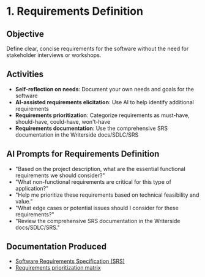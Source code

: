 # 1. Requirements Definition

## Objective
Define clear, concise requirements for the software without the need for stakeholder interviews or workshops.

## Activities
- **Self-reflection on needs**: Document your own needs and goals for the software
- **AI-assisted requirements elicitation**: Use AI to help identify additional requirements
- **Requirements prioritization**: Categorize requirements as must-have, should-have, could-have, won't-have
- **Requirements documentation**: Use the comprehensive SRS documentation in the Writerside docs/SDLC/SRS

## AI Prompts for Requirements Definition
- "Based on the project description, what are the essential functional requirements we should consider?"
- "What non-functional requirements are critical for this type of application?"
- "Help me prioritize these requirements based on technical feasibility and value."
- "What edge cases or potential issues should I consider for these requirements?"
- "Review the comprehensive SRS documentation in the Writerside docs/SDLC/SRS."

## Documentation Produced
- [Software Requirements Specification (SRS)]()
- [Requirements prioritization matrix](Simplified-SRS-Prioritization-Matrix.md)
